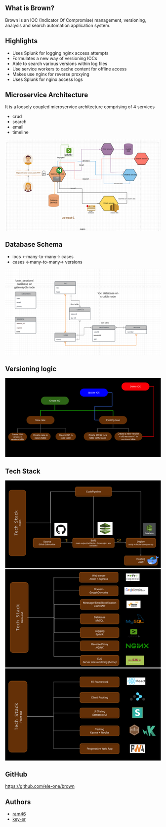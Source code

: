 ## What is Brown?
Brown is an IOC (Indicator Of Compromise) management, versioning, analysis and search automation application system.

## Highlights
<ul>
    <li> Uses Splunk for logging nginx access attempts </li>
    <li> Formulates a new way of versioning IOCs </li>
    <li> Able to search various versions within log files </li>
    <li> Use service workers to cache content for offline access </li>
    <li> Makes use nginx for reverse proxying </li>
    <li> Uses Splunk for nginx access logs </li>

</ul>



## Microservice Architecture
 It is a loosely coupled microservice architecture comprising of 4 services
<ul>
    <li> crud </li>
    <li> search </li>
    <li> email </li>
    <li> timeline </li>
</ul>

<img src="views/design.png">

## Database Schema


<ul>
    <li> iocs <-many-to-many-> cases </li>
    <li> cases <-many-to-many-> versions </li>
</ul>

<img src="views/db-schema.png">

## Versioning logic
<img src="views/version-logic.png">



## Tech Stack
<img src="views/tech-stack-cicd.png">
<img src="views/tech-stack-be.png">
<img src="views/tech-stack-fe.png">


## GitHub
<a href="https://github.com/ele-one/brown"> https://github.com/ele-one/brown </a>


## Authors
<ul>
    <li> <a href="https://github.com/ram46"> ram46 </a>  </li>
    <li> <a href="https://github.com/key-er"> key-er </a> </li>
</ul>

